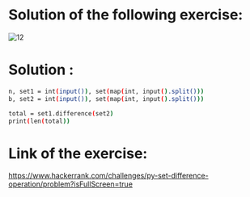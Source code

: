 # Solution of the following exercise:
![12](https://github.com/lamia-datalover/Python_exercices/assets/145395677/4ec05624-92de-4f84-b720-21bcc276f532)
# Solution :
```bash
n, set1 = int(input()), set(map(int, input().split()))
b, set2 = int(input()), set(map(int, input().split()))

total = set1.difference(set2)
print(len(total))
```
# Link of the exercise:
https://www.hackerrank.com/challenges/py-set-difference-operation/problem?isFullScreen=true
